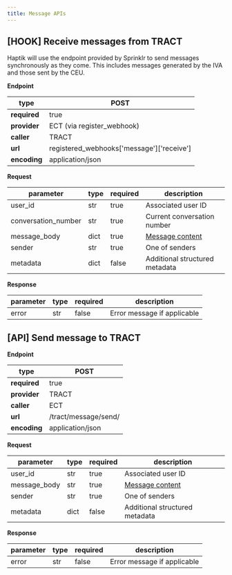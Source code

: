```yaml
---
title: Message APIs
---
```


## [HOOK] Receive messages from TRACT

Haptik will use the endpoint provided by Sprinklr to send messages synchronously as they come.
This includes messages generated by the IVA and those sent by the CEU.

**Endpoint**

| **type** | POST |
| --- | --- |
| **required** | true |
| **provider** | ECT (via register\_webhook) |
| **caller** | TRACT |
| **url** | registered\_webhooks[&#39;message&#39;][&#39;receive&#39;] |
| **encoding** | application/json |

**Request**

| **parameter** | **type** | **required** | **description** |
| --- | --- | --- | --- |
| user\_id | str | true | Associated user ID |
| conversation\_number | str | true | Current conversation number |
| message\_body | dict | true | [Message content](https://docs.haptik.ai/hsl/) |
| sender | str | true | One of senders |
| metadata | dict | false | Additional structured metadata |

**Response**

| **parameter** | **type** | **required** | **description** |
| --- | --- | --- | --- |
| error | str | false | Error message if applicable |


## [API] Send message to TRACT

**Endpoint**

| **type** | POST |
| --- | --- |
| **required** | true |
| **provider** | TRACT |
| **caller** | ECT |
| **url** | /tract/message/send/ |
| **encoding** | application/json |

**Request**

| **parameter** | **type** | **required** | **description** |
| --- | --- | --- | --- |
| user\_id | str | true | Associated user ID |
| message\_body | str | true | [Message content](https://docs.haptik.ai/hsl/) |
| sender | str | true | One of senders |
| metadata | dict | false | Additional structured metadata |

**Response**

| **parameter** | **type** | **required** | **description** |
| --- | --- | --- | --- |
| error | str | false | Error message if applicable |
